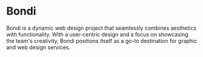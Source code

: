 # Bondi
Bondi is a dynamic web design project that seamlessly combines aesthetics with functionality. With a user-centric design and a focus on showcasing the team's creativity, Bondi positions itself as a go-to destination for graphic and web design services.
